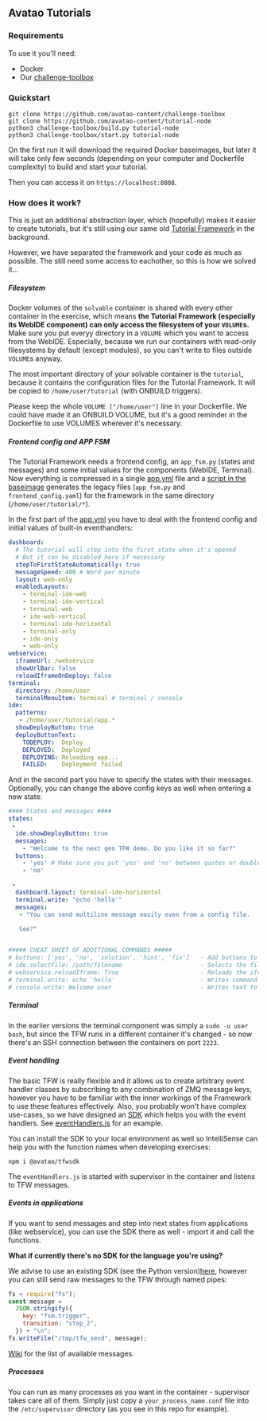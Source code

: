 ## Avatao Tutorials ##

### Requirements ###

To use it you'll need:
 * Docker 
 * Our [challenge-toolbox](https://github.com/avatao-content/challenge-toolbox)

### Quickstart ###

```
git clone https://github.com/avatao-content/challenge-toolbox
git clone https://github.com/avatao-content/tutorial-node
python3 challenge-toolbox/build.py tutorial-node
python3 challenge-toolbox/start.py tutorial-node
```

On the first run it will download the required Docker baseimages, but later it will take only few seconds (depending on your computer and Dockerfile complexity) to build and start your tutorial.

Then you can access it on `https://localhost:8888`.

### How does it work? ###

This is just an additional abstraction layer, which (hopefully) makes it easier to create tutorials, but it's still using our same old [Tutorial Framework](https://github.com/avatao-content/baseimage-tutorial-framework/wiki) in the background.

However, we have separated the framework and your code as much as possible. The still need some access to eachother, so this is how we solved it...

##### Filesystem #####

Docker volumes of the `solvable` container is shared with every other container in the exercise, which means **the Tutorial Framework (especially its WebIDE component) can only access the filesystem of your `VOLUME`s.** Make sure you put everyy directory in a `VOLUME` which you want to access from the WebIDE. Especially, because we run our containers with read-only filesystems by default (except modules), so you can't write to files outside `VOLUME`s anyway.

The most important directory of your solvable container is the `tutorial`, because it contains the configuration files for the Tutorial Framework. It will be copied to `/home/user/tutorial` (with ONBUILD triggers).

Please keep the whole `VOLUME ["/home/user"]` line in your Dockerfile. We could have made it an ONBUILD VOLUME, but it's a good reminder in the Dockerfile to use VOLUMES wherever it's necessary.

##### Frontend config and APP FSM #####

The Tutorial Framework needs a frontend config, an `app_fsm.py` (states and messages) and some initial values for the components (WebIDE, Terminal). Now everything is compressed in a single [app.yml](tree/master/solvable/tutorial/app.yml) file and a [script in the baseimage](https://github.com/avatao-content/baseimage-tutorial/blob/master/tutorial/create_app_from_yml.py) generates the legacy files (`app_fsm.py` and `frontend_config.yaml`) for the framework in the same directory (`/home/user/tutorial/*`).

In the first part of the [app.yml](tree/master/solvable/tutorial/app.yml) you have to deal with the frontend config and initial values of built-in eventhandlers:
```yml
dashboard:
  # The tutorial will step into the first state when it's opened
  # But it can be disabled here if necessary
  stepToFirstStateAutomatically: true
  messageSpeed: 400 # Word per minute
  layout: web-only
  enabledLayouts:
    - terminal-ide-web
    - terminal-ide-vertical
    - terminal-web
    - ide-web-vertical
    - terminal-ide-horizontal
    - terminal-only
    - ide-only
    - web-only
webservice:
  iframeUrl: /webservice
  showUrlBar: false
  reloadIframeOnDeploy: false
terminal:
  directory: /home/user
  terminalMenuItem: terminal # terminal / console
ide:
  patterns: 
   - /home/user/tutorial/app.*
  showDeployButton: true
  deployButtonText:
    TODEPLOY:  Deploy
    DEPLOYED:  Deployed
    DEPLOYING: Reloading app...
    FAILED:    Deployment failed
```

And in the second part you have to specify the states with their messages. Optionally, you can change the above config keys as well when entering a new state:
```yml
#### States and messages ####
states:
 -
  ide.showDeployButton: true
  messages:
    - "Welcome to the next gen TFW demo. Do you like it so far?"
  buttons:
    - 'yes' # Make sure you put 'yes' and 'no' between quotes or double quotes, otherwise YAML thinks it's boolean
    - 'no'

 -
  dashboard.layout: terminal-ide-horizontal
  terminal.write: "echo 'hello'"
  messages:
   - "You can send multiline message easily even from a config file.

   See?"


##### CHEAT SHEET OF ADDITIONAL COMMANDS #####
# buttons: ['yes', 'no', 'solution', 'hint', 'fix']   - Add buttons to your messages
# ide.selectFile: /path/filename                      - Selects the file in webIDE (make sure it's in the pattern!)
# webservice.reloadIframe: True                       - Reloads the iframe immediately
# terminal.write: echo 'hello'                        - Writes command to terminal
# console.write: Welcome user                         - Writes text to console
```

##### Terminal #####

In the earlier versions the terminal component was simply a `sudo -u user bash`, but since the TFW runs in a different container it's changed - so now there's an SSH connection between the containers on port `2223`.

##### Event handling #####

The basic TFW is really flexible and it allows us to create arbitrary event handler classes by subscribing to any combination of ZMQ message keys, however you have to be familiar with the inner workings of the Framework to use these features effectively. Also, you probably won't have complex use-cases, so we have designed an [SDK](https://github.com/avatao-content/sdk-tfw-node) which helps you with the event handlers. See [eventHandlers.js](tree/master/solvable/tutorial/eventHandlers.js) for an example.

You can install the SDK to your local environment as well so IntelliSense can help you with the function names when developing exercises:
```
npm i @avatao/tfwsdk
```

The `eventHandlers.js` is started with supervisor in the container and listens to TFW messages.

##### Events in applications #####

If you want to send messages and step into next states from applications (like webservice), you can use the SDK there as well - import it and call the functions.

**What if currently there's no SDK for the language you're using?**

We advise to use an existing SDK (see the Python version)[here](https://github.com/avatao-content/tfwsdk-python), however you can still send raw messages to the TFW through named pipes:
```javascript
fs = require("fs");
const message =
  JSON.stringify({
    key: "fsm.trigger",
    transition: "step_2",
  }) + "\n";
fs.writeFile("/tmp/tfw_send", message);
```

[Wiki](https://github.com/avatao-content/baseimage-tutorial-framework/wiki) for the list of available messages.

##### Processes #####

You can run as many processes as you want in the container - supervisor takes care all of them. Simply just copy a `your_process_name.conf` file into the `/etc/supervisor` directory (as you see in this repo for example).